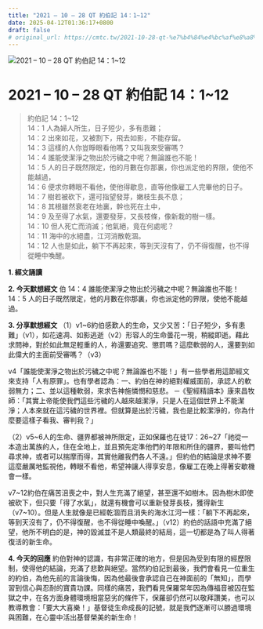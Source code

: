 ```yaml
---
title: "2021 – 10 – 28 QT 約伯記 14：1~12"
date: 2025-04-12T01:36:17+0800
draft: false
# original_url: https://cmtc.tw/2021-10-28-qt-%e7%b4%84%e4%bc%af%e8%a8%98-14%ef%bc%9a112
---
```


![2021 – 10 – 28 QT 約伯記 14：1\~12](/images/qt.jpg   "2021 – 10 – 28 QT 約伯記 14：1\~12")

# 2021 – 10 – 28 QT 約伯記 14：1\~12

> 約伯記 14：1\~12  
> 14：1 人為婦人所生，日子短少，多有患難；  
> 14：2 出來如花，又被割下，飛去如影，不能存留。  
> 14：3 這樣的人你豈睜眼看他嗎？又叫我來受審嗎？  
> 14：4 誰能使潔淨之物出於污穢之中呢？無論誰也不能！  
> 14：5 人的日子既然限定，他的月數在你那裏，你也派定他的界限，使他不能越過，  
> 14：6 便求你轉眼不看他，使他得歇息，直等他像雇工人完畢他的日子。  
> 14：7 樹若被砍下，還可指望發芽，嫩枝生長不息；  
> 14：8 其根雖然衰老在地裏，幹也死在土中，  
> 14：9 及至得了水氣，還要發芽，又長枝條，像新栽的樹一樣。  
> 14：10 但人死亡而消滅；他氣絕，竟在何處呢？  
> 14：11 海中的水絕盡，江河消散乾涸。  
> 14：12 人也是如此，躺下不再起來，等到天沒有了，仍不得復醒，也不得從睡中喚醒。

**1. 經文誦讀**

**2.  今天默想經文**
伯 14：4 誰能使潔淨之物出於污穢之中呢？無論誰也不能！  
14：5 人的日子既然限定，他的月數在你那裏，你也派定他的界限，使他不能越過。

**3. 分享默想經文**
（1）v1\~6約伯感歎人的生命，又少又苦：「日子短少，多有患難」（v1），如花速凋、如影逃逝（v2）形容人的生命曇花一現，稍縱即逝。藉此求問神，對於如此無足輕重的人，祢還要追究、懲罰嗎？這麼軟弱的人，還要到如此偉大的主面前受審嗎？（v3）

v4「誰能使潔淨之物出於污穢之中呢？無論誰也不能！」有一些學者用這節經文來支持「人有原罪」。也有學者認為：一、約伯在神的絕對權威面前，承認人的軟弱無力；二、並以這種軟弱，來求告神施憐憫和慈悲。 ─《聖經精讀本》康來昌牧師：「其實上帝能使我們這些污穢的人越來越潔淨，只是人在這個世界上不能潔淨；人本來就在這污穢的世界裡。但就算是出於污穢，我也是比較潔淨的，你為什麼要這樣子看我、審判我？」

（2）v5\~6人的生命、疆界都被神所限定，正如保羅也在徒17：26\~27「祂從一本造出萬族的人，住在全地上，並且預先定準他們的年限和所住的疆界，要叫他們尋求神，或者可以揣摩而得，其實他離我們各人不遠。」但約伯的結論是求神不要這麼嚴厲地監視他，轉眼不看他，希望神讓人得享安息，像雇工在晚上得著安歇機會一樣。

v7\~12約伯在痛苦沮喪之中，對人生充滿了絕望，甚至還不如樹木。因為樹木即使被砍下，但只要「得了水氣」，就還有機會可以重新發芽長枝，獲得新生（v7\~10）。但是人生就像是已經乾涸而且消失的海水江河一樣：「躺下不再起來，等到天沒有了，仍不得復醒，也不得從睡中喚醒。」（v12）約伯的話語中充滿了絕望，他所不明白的是，神的毀滅並不是人類最終的結局，這一切都是為了叫人得著復活的新生命。

**4. 今天的回應**
約伯對神的認識，有非常正確的地方，但是因為受到有限的經歷限制，使得他的結論，充滿了悲歎與絕望。當然約伯記到最後，我們會看見一位重生的約伯，為他先前的言論後悔，因為他最後會承認自己在神面前的「無知」，而學習到信心與忍耐的寶貴功課。同樣的痛苦，我們看見保羅常年因為傳福音被囚在監獄之中，在各方面身體環境相當惡劣的條件下，保羅卻仍然可以敬拜讚美，也可以教導教會：「要大大喜樂！」基督徒生命成長的記號，就是我們逐漸可以勝過環境與困難，在心靈中活出基督榮美的新生命！
